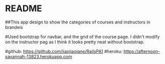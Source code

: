 # README

##This app design to show the categories of courses and instructors in brandeis

#Used bootstrap for navbar, and the grid of the course page. I didn't modify on the instructor pag as I think it looks pretty neat without bootstrap. 

#github: https://github.com/jiaojiaojane/RailsPA1
#heroku: https://afternoon-savannah-13823.herokuapp.com


